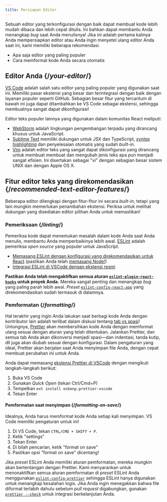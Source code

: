 ```yaml
---
title: Persiapan Editor
---
```


<Intro>

Sebuah editor yang terkonfigurasi dengan baik dapat membuat kode lebih mudah dibaca dan lebih cepat ditulis. Ini bahkan dapat membantu Anda menangkap *bug* saat Anda menulisnya! Jika ini adalah pertama kalinya Anda mempersiapkan editor atau Anda ingin menyetel ulang editor Anda saat ini, kami memiliki beberapa rekomendasi.

</Intro>

<YouWillLearn>

* Apa saja editor yang paling populer
* Cara memformat kode Anda secara otomatis

</YouWillLearn>

## Editor Anda {/*your-editor*/}

[VS Code](https://code.visualstudio.com/) adalah salah satu editor yang paling populer yang digunakan saat ini. Memiliki pasar ekstensi yang besar dan terintegrasi dengan baik dengan layanan populer seperti GitHub. Sebagian besar fitur yang tercantum di bawah ini juga dapat ditambahkan ke VS Code sebagai ekstensi, sehingga membuatnya sangat dapat dikonfigurasi!

Editor teks populer lainnya yang digunakan dalam komunitas React meliputi:

* [WebStorm](https://www.jetbrains.com/webstorm/) adalah lingkungan pengembangan terpadu yang dirancang khusus untuk JavaScript.
* [Sublime Text](https://www.sublimetext.com/) memiliki dukungan untuk JSX dan TypeScript, [*syntax highlighting*](https://stackoverflow.com/a/70960574/458193) dan penyelesaian otomatis yang sudah *built-in*.
* [Vim](https://www.vim.org/) adalah editor teks yang sangat dapat dikonfigurasi yang dirancang untuk membuat membuat dan mengubah jenis teks apa pun menjadi sangat efisien. Ini disertakan sebagai "vi" dengan sebagian besar sistem UNIX dan dengan Apple OS X.

## Fitur editor teks yang direkomendasikan {/*recommended-text-editor-features*/}

Beberapa editor dilengkapi dengan fitur-fitur ini secara *built-in*, tetapi yang lain mungkin memerlukan penambahan ekstensi. Periksa untuk melihat dukungan yang disediakan editor pilihan Anda untuk memastikan!

### Pemeriksaan {/*linting*/}

Pemeriksa kode dapat menemukan masalah dalam kode Anda saat Anda menulis, membantu Anda memperbaikinya lebih awal. [ESLint](https://eslint.org/) adalah pemeriksa *open source* yang populer untuk JavaScript.

* [Memasang ESLint dengan konfigurasi yang direkomendasikan untuk React](https://www.npmjs.com/package/eslint-config-react-app) (pastikan Anda telah [memasang Node!](https://nodejs.org/en/download/current/))
* [Integrasi ESLint di VSCode dengan ekstensi resmi](https://marketplace.visualstudio.com/items?itemName=dbaeumer.vscode-eslint)

**Pastikan Anda telah mengaktifkan semua aturan [`eslint-plugin-react-hooks`](https://www.npmjs.com/package/eslint-plugin-react-hooks) untuk proyek Anda.** Mereka sangat penting dan menangkap *bug* yang paling parah lebih awal. *Preset* [`eslint-config-react-app`](https://www.npmjs.com/package/eslint-config-react-app) yang direkomendasikan sudah termasuk di dalamnya.

### Pemformatan {/*formatting*/}

Hal terakhir yang ingin Anda lakukan saat berbagi kode Anda dengan kontributor lain adalah terlibat dalam diskusi tentang [tab vs spasi](https://www.google.com/search?q=tabs+vs+spaces)! Untungnya, [Prettier](https://prettier.io/) akan membersihkan kode Anda dengan memformat ulang sesuai dengan aturan yang telah ditentukan. Jalankan Prettier, dan semua tab Anda akan dikonversi menjadi spasi—dan indentasi, tanda kutip, dll juga akan diubah sesuai dengan konfigurasi. Dalam pengaturan yang ideal, Prettier akan berjalan saat Anda menyimpan file Anda, dengan cepat membuat perubahan ini untuk Anda.

Anda dapat memasang [ekstensi Prettier di VSCode](https://marketplace.visualstudio.com/items?itemName=esbenp.prettier-vscode) dengan mengikuti langkah-langkah berikut:

1. Buka VS Code
2. Gunakan *Quick Open* (tekan Ctrl/Cmd+P)
3. Tempelkan `ext install esbenp.prettier-vscode`
4. Tekan Enter

#### Pemformatan saat menyimpan {/*formatting-on-save*/}

Idealnya, Anda harus memformat kode Anda setiap kali menyimpan. VS Code memiliki pengaturan untuk ini!

1. Di VS Code, tekan `CTRL/CMD + SHIFT + P`.
2. Ketik "settings"
3. Tekan Enter
4. Di bilah pencarian, ketik "format on save"
5. Pastikan opsi "format on save" dicentang!

Jika *preset* ESLint Anda memiliki aturan pemformatan, mereka mungkin akan bertentangan dengan Prettier. Kami menyarankan untuk menonaktifkan semua aturan pemformatan di *preset* ESLint Anda menggunakan [`eslint-config-prettier`](https://github.com/prettier/eslint-config-prettier) sehingga ESLint hanya digunakan untuk menangkap kesalahan logis. Jika Anda ingin menegakkan bahwa file diformat terlabih dahulu sebelum *pull request* digabungkan, gunakan [`prettier --check`](https://prettier.io/docs/en/cli.html#--check) untuk integrasi berkelanjutan Anda.
